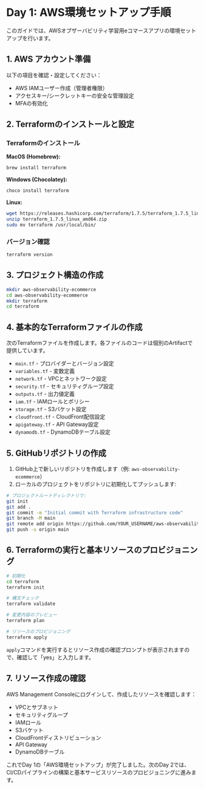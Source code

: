 # Day 1: AWS環境セットアップ手順

このガイドでは、AWSオブザーバビリティ学習用eコマースアプリの環境セットアップを行います。

## 1. AWS アカウント準備

以下の項目を確認・設定してください：

- AWS IAMユーザー作成（管理者権限）
- アクセスキー/シークレットキーの安全な管理設定
- MFAの有効化

## 2. Terraformのインストールと設定

### Terraformのインストール

**MacOS (Homebrew):**
```bash
brew install terraform
```

**Windows (Chocolatey):**
```bash
choco install terraform
```

**Linux:**
```bash
wget https://releases.hashicorp.com/terraform/1.7.5/terraform_1.7.5_linux_amd64.zip
unzip terraform_1.7.5_linux_amd64.zip
sudo mv terraform /usr/local/bin/
```

### バージョン確認
```bash
terraform version
```

## 3. プロジェクト構造の作成

```bash
mkdir aws-observability-ecommerce
cd aws-observability-ecommerce
mkdir terraform
cd terraform
```

## 4. 基本的なTerraformファイルの作成

次のTerraformファイルを作成します。各ファイルのコードは個別のArtifactで提供しています。

- `main.tf` - プロバイダーとバージョン設定
- `variables.tf` - 変数定義
- `network.tf` - VPCとネットワーク設定
- `security.tf` - セキュリティグループ設定
- `outputs.tf` - 出力値定義
- `iam.tf` - IAMロールとポリシー
- `storage.tf` - S3バケット設定
- `cloudfront.tf` - CloudFront配信設定
- `apigateway.tf` - API Gateway設定
- `dynamodb.tf` - DynamoDBテーブル設定

## 5. GitHubリポジトリの作成

1. GitHub上で新しいリポジトリを作成します（例: `aws-observability-ecommerce`）
2. ローカルのプロジェクトをリポジトリに初期化してプッシュします:

```bash
# プロジェクトルートディレクトリで:
git init
git add .
git commit -m "Initial commit with Terraform infrastructure code"
git branch -M main
git remote add origin https://github.com/YOUR_USERNAME/aws-observability-ecommerce.git
git push -u origin main
```

## 6. Terraformの実行と基本リソースのプロビジョニング

```bash
# 初期化
cd terraform
terraform init

# 構文チェック
terraform validate

# 変更内容のプレビュー
terraform plan

# リソースのプロビジョニング
terraform apply
```

`apply`コマンドを実行するとリソース作成の確認プロンプトが表示されますので、確認して「yes」と入力します。

## 7. リソース作成の確認

AWS Management Consoleにログインして、作成したリソースを確認します：

- VPCとサブネット
- セキュリティグループ
- IAMロール
- S3バケット
- CloudFrontディストリビューション
- API Gateway
- DynamoDBテーブル

これでDay 1の「AWS環境セットアップ」が完了しました。次のDay 2では、CI/CDパイプラインの構築と基本サービスリソースのプロビジョニングに進みます。
